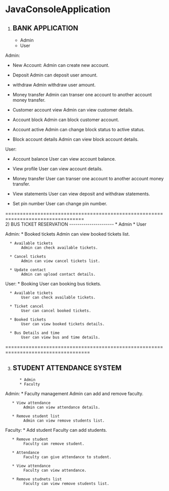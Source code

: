 # JavaConsoleApplication

1) BANK APPLICATION
   ----------------
      * Admin
      * User

Admin:
   * New Account:
         Admin can create new account.
         
   * Deposit
         Admin can deposit user amount.
         
   * withdraw
         Admin withdraw user amount.
         
   * Money transfer
         Admin can transer one account to another account money transfer.
         
   * Customer account view
         Admin can view customer details.
         
   * Account block
         Admin can block customer account.
         
   * Account active
         Admin can change block status to active status.
         
   * Block account details
         Admin can view block account details.

User:
   * Account balance
         User can view account balance.
         
   * View profile
         User can view account details.
         
   * Money transfer
         User can transer one account to another account money transfer.
         
   * View statements
         User can view deposit and withdraw statements.
         
   * Set pin number
         User can change pin number.
         
         
   =================================================================================      
   2)  BUS TICKET RESERVATION
       ----------------------
             * Admin
             * User
       
   Admin:
      * Booked tickets
           Admin can view booked tickets list.
           
      * Available tickets
           Admin can check available tickets.
           
      * Cancel tickets
           Admin can view cancel tickets list.
           
      * Update contact
           Admin can upload contact details.
           
   User:
      * Booking
           User can booking bus tickets.
           
      * Available tickets
           User can check available tickets.
           
      * Ticket cancel
           User can cancel booked tickets.
           
      * Booked tickets
           User can view booked tickets details.
           
      * Bus Details and time
           User can view bus and time details.
   
 ===================================================================================
 
 3) STUDENT ATTENDANCE SYSTEM
    -------------------------
           * Admin
           * Faculty
  
  Admin:
       * Faculty management 
            Admin can add and remove faculty.
            
       * View attendance
            Admin can view attendance details.
            
       * Remove student list
            Admin can view remove students list.
            
  Faculty:
       * Add student
            Faculty can add students.
            
       * Remove student
            Faculty can remove student.
            
       * Attendance
            Faculty can give attendance to student.
            
       * View attendance
            Faculty can view attendance.
            
       * Remove studnets list
            Faculty can view remove students list.
